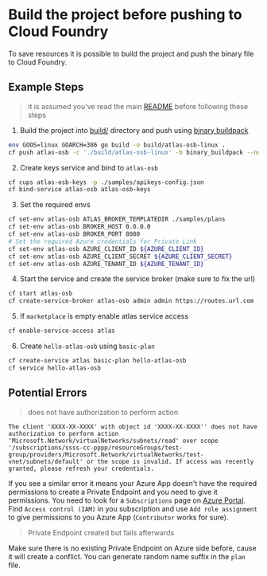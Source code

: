 # Build the project before pushing to Cloud Foundry

To save resources it is possible to build the project and push the binary file to Cloud Foundry.

## Example Steps

> it is assumed you've read the main [README](../README.md) before following these steps

1. Build the project into [build/](../build) directory and push using [binary buildpack](https://docs.cloudfoundry.org/buildpacks/binary/index.html)
```sh
env GOOS=linux GOARCH=386 go build -o build/atlas-osb-linux .
cf push atlas-osb -c './build/atlas-osb-linux' -b binary_buildpack --no-start
```
2. Create keys service and bind to `atlas-osb`
```sh
cf cups atlas-osb-keys -p ./samples/apikeys-config.json
cf bind-service atlas-osb atlas-osb-keys
```
3. Set the required envs
```sh
cf set-env atlas-osb ATLAS_BROKER_TEMPLATEDIR ./samples/plans
cf set-env atlas-osb BROKER_HOST 0.0.0.0
cf set-env atlas-osb BROKER_PORT 8080
# Set the required Azure credentials for Private Link
cf set-env atlas-osb AZURE_CLIENT_ID ${AZURE_CLIENT_ID}
cf set-env atlas-osb AZURE_CLIENT_SECRET ${AZURE_CLIENT_SECRET}
cf set-env atlas-osb AZURE_TENANT_ID ${AZURE_TENANT_ID}
```
4. Start the service and create the service broker (make sure to fix the url)
```sh
cf start atlas-osb
cf create-service-broker atlas-osb admin admin https://routes.url.com
```
5. If `marketplace` is empty enable atlas service access
```sh
cf enable-service-access atlas
```
6. Create `hello-atlas-osb` using `basic-plan` 
```sh
cf create-service atlas basic-plan hello-atlas-osb
cf service hello-atlas-osb
```

## Potential Errors

> does not have authorization to perform action

```
The client 'XXXX-XX-XXXX' with object id 'XXXX-XX-XXXX'' does not have authorization to perform action 'Microsoft.Network/virtualNetworks/subnets/read' over scope '/subscriptions/ssss-cc-pppp/resourceGroups/test-group/providers/Microsoft.Network/virtualNetworks/test-vnet/subnets/default' or the scope is invalid. If access was recently granted, please refresh your credentials.
```

If you see a similar error it means your Azure App doesn't have the required permissions to create a Private Endpoint and you need to give it permissions. You need to look for a `Subscriptions` page on [Azure Portal](https://portal.azure.com/#home). Find `Access control (IAM)` in you subscription and use `Add role assignment` to give permissions to you Azure App (`Contributor` works for sure).

> Private Endpoint created but fails afterwards

Make sure there is no existing Private Endpoint on Azure side before, cause it will create a conflict. You can generate random name suffix in the `plan` file.
